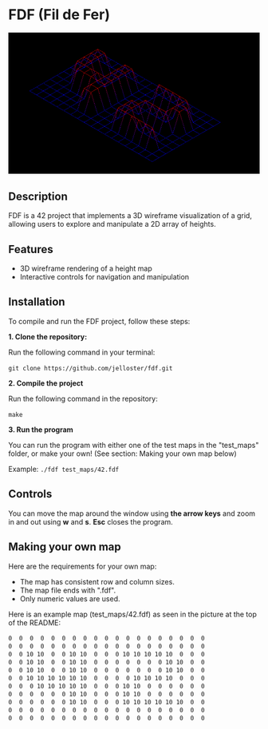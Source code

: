 # FDF (Fil de Fer)

![Alt text](example_img/42.fdf.png)

## Description

FDF is a 42 project that implements a 3D wireframe visualization of a grid, allowing users to explore and manipulate a 2D array of heights.

## Features

- 3D wireframe rendering of a height map
- Interactive controls for navigation and manipulation

## Installation

To compile and run the FDF project, follow these steps:

**1. Clone the repository:**

Run the following command in your terminal:

``` git clone https://github.com/jelloster/fdf.git ```

**2. Compile the project**

Run the following command in the repository:

``` make ```

**3. Run the program**

You can run the program with either one of the test maps in the "test_maps" folder, or make your own! (See section: Making your own map below)

Example:
``` ./fdf test_maps/42.fdf ```
## Controls

You can move the map around the window using **the arrow keys** and zoom in and out using **w** and **s**. **Esc** closes the program.

## Making your own map

Here are the requirements for your own map:
- The map has consistent row and column sizes.
- The map file ends with ".fdf".
- Only numeric values are used.

Here is an example map (test_maps/42.fdf) as seen in the picture at the top of the README:

```
0  0  0  0  0  0  0  0  0  0  0  0  0  0  0  0  0  0  0 
0  0  0  0  0  0  0  0  0  0  0  0  0  0  0  0  0  0  0
0  0 10 10  0  0 10 10  0  0  0 10 10 10 10 10  0  0  0
0  0 10 10  0  0 10 10  0  0  0  0  0  0  0 10 10  0  0
0  0 10 10  0  0 10 10  0  0  0  0  0  0  0 10 10  0  0
0  0 10 10 10 10 10 10  0  0  0  0 10 10 10 10  0  0  0
0  0  0 10 10 10 10 10  0  0  0 10 10  0  0  0  0  0  0
0  0  0  0  0  0 10 10  0  0  0 10 10  0  0  0  0  0  0
0  0  0  0  0  0 10 10  0  0  0 10 10 10 10 10 10  0  0
0  0  0  0  0  0  0  0  0  0  0  0  0  0  0  0  0  0  0
0  0  0  0  0  0  0  0  0  0  0  0  0  0  0  0  0  0  0
```


